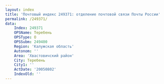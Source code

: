 ```yaml
---
layout: index
title: 'Почтовый индекс 249371: отделение почтовой связи Почты России'
permalink: /249371/
data:
    Index: 249371
    OPSName: Теребень
    OPSType: О
    OPSSubm: 249400
    Region: 'Калужская область'
    Autonom: ''
    Area: 'Хвастовичский район'
    City: Теребень
    City1: ''
    ActDate: '20050802'
    IndexOld: ''
---
```

